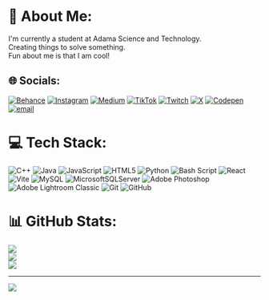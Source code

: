 # 💫 About Me:
I'm currently a student at Adama Science and Technology.<br>Creating things to solve something.<br>Fun about me is that I am cool!


## 🌐 Socials:
[![Behance](https://img.shields.io/badge/Behance-1769ff?logo=behance&logoColor=white)](https://behance.net/joelorbit) [![Instagram](https://img.shields.io/badge/Instagram-%23E4405F.svg?logo=Instagram&logoColor=white)](https://instagram.com/joelorbit ) [![Medium](https://img.shields.io/badge/Medium-12100E?logo=medium&logoColor=white)](https://medium.com/@joelorbit) [![TikTok](https://img.shields.io/badge/TikTok-%23000000.svg?logo=TikTok&logoColor=white)](https://tiktok.com/@joeloribt) [![Twitch](https://img.shields.io/badge/Twitch-%239146FF.svg?logo=Twitch&logoColor=white)](https://twitch.tv/joelorbit) [![X](https://img.shields.io/badge/X-black.svg?logo=X&logoColor=white)](https://x.com/joelorbit) [![Codepen](https://img.shields.io/badge/Codepen-000000?logo=codepen&logoColor=white)](https://codepen.io/joelorbit) [![email](https://img.shields.io/badge/Email-D14836?logo=gmail&logoColor=white)](mailto:abitieyuel@gmail.com) 

# 💻 Tech Stack:
![C++](https://img.shields.io/badge/c++-%2300599C.svg?style=for-the-badge&logo=c%2B%2B&logoColor=white) ![Java](https://img.shields.io/badge/java-%23ED8B00.svg?style=for-the-badge&logo=openjdk&logoColor=white) ![JavaScript](https://img.shields.io/badge/javascript-%23323330.svg?style=for-the-badge&logo=javascript&logoColor=%23F7DF1E) ![HTML5](https://img.shields.io/badge/html5-%23E34F26.svg?style=for-the-badge&logo=html5&logoColor=white) ![Python](https://img.shields.io/badge/python-3670A0?style=for-the-badge&logo=python&logoColor=ffdd54) ![Bash Script](https://img.shields.io/badge/bash_script-%23121011.svg?style=for-the-badge&logo=gnu-bash&logoColor=white) ![React](https://img.shields.io/badge/react-%2320232a.svg?style=for-the-badge&logo=react&logoColor=%2361DAFB) ![Vite](https://img.shields.io/badge/vite-%23646CFF.svg?style=for-the-badge&logo=vite&logoColor=white) ![MySQL](https://img.shields.io/badge/mysql-4479A1.svg?style=for-the-badge&logo=mysql&logoColor=white) ![MicrosoftSQLServer](https://img.shields.io/badge/Microsoft%20SQL%20Server-CC2927?style=for-the-badge&logo=microsoft%20sql%20server&logoColor=white) ![Adobe Photoshop](https://img.shields.io/badge/adobe%20photoshop-%2331A8FF.svg?style=for-the-badge&logo=adobe%20photoshop&logoColor=white) ![Adobe Lightroom Classic](https://img.shields.io/badge/Adobe%20Lightroom%20Classic-31A8FF.svg?style=for-the-badge&logo=Adobe%20Lightroom%20Classic&logoColor=white) ![Git](https://img.shields.io/badge/git-%23F05033.svg?style=for-the-badge&logo=git&logoColor=white) ![GitHub](https://img.shields.io/badge/github-%23121011.svg?style=for-the-badge&logo=github&logoColor=white)
# 📊 GitHub Stats:
![](https://github-readme-stats.vercel.app/api?username=joelorbit&theme=dark&hide_border=false&include_all_commits=false&count_private=false)<br/>
![](https://nirzak-streak-stats.vercel.app/?user=joelorbit&theme=dark&hide_border=false)<br/>
![](https://github-readme-stats.vercel.app/api/top-langs/?username=joelorbit&theme=dark&hide_border=false&include_all_commits=false&count_private=false&layout=compact)

---
[![](https://visitcount.itsvg.in/api?id=joelorbit&icon=0&color=0)](https://visitcount.itsvg.in)

<!-- Proudly created with GPRM ( https://gprm.itsvg.in ) -->
